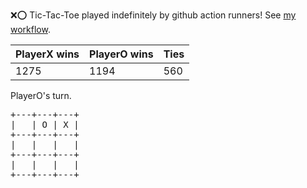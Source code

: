 :x::o: Tic-Tac-Toe played indefinitely by github action runners! See [my workflow](.github/workflows/play.yaml).

|PlayerX wins|PlayerO wins|Ties|
|-|-|-|
|1275|1194|560|

PlayerO's turn.

<pre>
+---+---+---+
|   | O | X |
+---+---+---+
|   |   |   |
+---+---+---+
|   |   |   |
+---+---+---+
</pre>